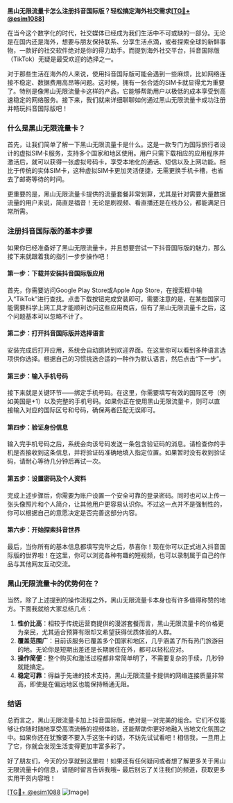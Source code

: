 **黑山无限流量卡怎么注册抖音国际版？轻松搞定海外社交需求[[TG💪+ @esim1088](https://t.me/s/esim1088)]**

在当今这个数字化的时代，社交媒体已经成为我们生活中不可或缺的一部分。无论是在国内还是海外，想要与朋友保持联系、分享生活点滴，或者探索全球的新鲜事物，一款好的社交软件绝对是你的得力助手。而提到海外社交平台，抖音国际版（TikTok）无疑是最受欢迎的选择之一。

对于那些生活在海外的人来说，使用抖音国际版可能会遇到一些麻烦，比如网络连接不稳定、数据费用高昂等问题。这时候，拥有一张合适的SIM卡就显得尤为重要了。特别是像黑山无限流量卡这样的产品，它能够帮助用户以极低的成本享受到高速稳定的网络服务。接下来，我们就来详细聊聊如何通过黑山无限流量卡成功注册并畅玩抖音国际版吧！

### 什么是黑山无限流量卡？

首先，让我们简单了解一下黑山无限流量卡是什么。这是一款专门为国际旅行者设计的虚拟SIM卡服务，支持多个国家和地区使用。用户只需下载相应的应用程序并激活后，就可以获得一张虚拟号码卡，享受本地化的通话、短信以及上网功能。相比于传统的实体SIM卡，这种虚拟SIM卡更加灵活便捷，无需更换手机卡槽，也省去了邮寄等待的时间。

更重要的是，黑山无限流量卡提供的流量套餐非常划算，尤其是针对需要大量数据流量的用户来说，简直是福音！无论是刷视频、看直播还是在线办公，都能满足日常所需。

### 注册抖音国际版的基本步骤

如果你已经准备好了黑山无限流量卡，并且想要尝试一下抖音国际版的魅力，那么接下来就跟着我的指引一步步操作吧！

#### 第一步：下载并安装抖音国际版应用
首先，你需要访问Google Play Store或Apple App Store，在搜索框中输入“TikTok”进行查找。点击下载按钮完成安装即可。需要注意的是，在某些国家可能需要科学上网工具才能顺利访问这些应用商店，但有了黑山无限流量卡之后，这个问题基本可以忽略不计了。

#### 第二步：打开抖音国际版并选择语言
安装完成后打开应用，系统会自动跳转到欢迎界面。在这里你可以看到多种语言选项供你选择。根据自己的习惯挑选合适的一种作为默认语言，然后点击“下一步”。

#### 第三步：输入手机号码
接下来就是关键环节——绑定手机号码。在这里，你需要填写有效的国际区号（例如美国是+1）以及完整的手机号码。如果你正在使用黑山无限流量卡，则可以直接输入对应的国际区号和号码，确保两者匹配无误即可。

#### 第四步：验证身份信息
输入完手机号码之后，系统会向该号码发送一条包含验证码的消息。请检查你的手机是否接收到这条信息，并将验证码准确地填入指定位置。如果暂时没有收到验证码，请耐心等待几分钟后再试一次。

#### 第五步：设置密码及个人资料
完成上述步骤后，你需要为账户设置一个安全可靠的登录密码。同时也可以上传一张头像照片和个人简介，让其他用户更容易认识你。不过这一点并不是强制性的，你可以根据自己的意愿决定是否完善这部分内容。

#### 第六步：开始探索抖音世界
最后，当你所有的基本信息都填写完毕之后，恭喜你！现在你可以正式进入抖音国际版的世界啦！在这里，你可以浏览各种有趣的短视频，也可以录制属于自己的作品与其他网友互动交流。

### 黑山无限流量卡的优势何在？

当然，除了上述提到的操作流程之外，黑山无限流量卡本身也有许多值得称赞的地方。下面我就给大家总结几点：

1. **性价比高**：相较于传统运营商提供的漫游套餐而言，黑山无限流量卡的价格更为亲民，尤其适合预算有限却又希望获得优质体验的人群。
2. **覆盖范围广**：目前该服务已覆盖多个国家和地区，几乎涵盖了所有热门旅游目的地。无论你是短期出差还是长期居住在外，都可以轻松应对。
3. **操作简便**：整个购买和激活过程都非常简单明了，不需要复杂的手续，几秒钟就能搞定。
4. **稳定可靠**：得益于先进的技术支持，黑山无限流量卡提供的网络连接质量非常高，即使是在偏远地区也能保持畅通无阻。

### 结语

总而言之，黑山无限流量卡加上抖音国际版，绝对是一对完美的组合。它们不仅能够让你随时随地享受高清流畅的视频体验，还能帮助你更好地融入当地文化氛围之中。如果你还在犹豫要不要入手这张卡的话，不妨先试试看吧！相信我，一旦用上了它，你就会发现生活变得更加丰富多彩了。

好了朋友们，今天的分享就到这里啦！如果还有任何疑问或者想了解更多关于黑山无限流量卡的信息，请随时留言告诉我哦~ 最后别忘了关注我们的频道，获取更多实用干货内容哦！

[[TG💪+ @esim1088](https://t.me/s/esim1088) ![Image](https://i.postimg.cc/4NQfJmqS/Snipaste-2025-05-13-00-14-12.png)]
